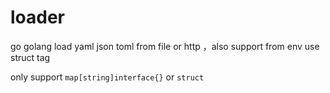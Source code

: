 # loader
go golang load yaml json toml from file or http ，also support from env use struct tag 

only support `map[string]interface{}` or `struct` 